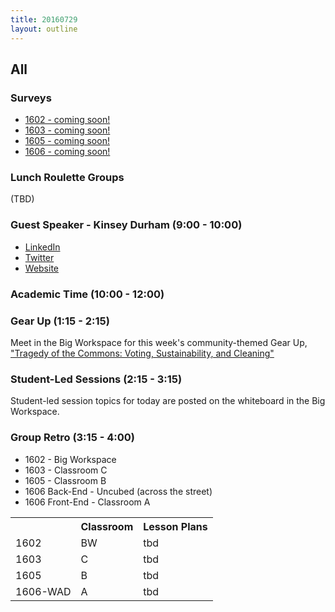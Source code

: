 ```yaml
---
title: 20160729
layout: outline
---
```


## All

### Surveys

* [1602 - coming soon!]()
* [1603 - coming soon!]()
* [1605 - coming soon!]()
* [1606 - coming soon!]()

### Lunch Roulette Groups
(TBD)

### Guest Speaker - Kinsey Durham (9:00 - 10:00)
* [LinkedIn](https://www.linkedin.com/in/kinseyanndurham)
* [Twitter](https://twitter.com/kinseyanndurham)
* [Website](http://kinseyanndurham.com/)

### Academic Time (10:00 - 12:00)

<table>
  <tr>
    <th></th>
    <th>Classroom</th>
    <th>Lesson Plans</th>
  </tr>
  <tr>
    <td>1602</td>
    <td>BW</td>
    <td>tbd</td>
  </tr>
  <tr>
    <td>1603</td>
    <td>C</td>
    <td>tbd</td>
  </tr>
  <tr>
    <td>1605</td>
    <td>B</td>
    <td>tbd</td>
  </tr>
  <tr>
    <td>1606-WAD</td>
    <td>A</td>
    <td>tbd</td>
  </tr>

### Gear Up (1:15 - 2:15)
Meet in the Big Workspace for this week's community-themed Gear Up, ["Tragedy of the Commons: Voting, Sustainability, and Cleaning"](https://github.com/turingschool/gear-up/blob/master/tragedy_of_the_commons.markdown)

### Student-Led Sessions (2:15 - 3:15)
Student-led session topics for today are posted on the whiteboard in the Big Workspace.

### Group Retro (3:15 - 4:00)
* 1602 - Big Workspace
* 1603 - Classroom C
* 1605 - Classroom B
* 1606 Back-End - Uncubed (across the street)
* 1606 Front-End - Classroom A
